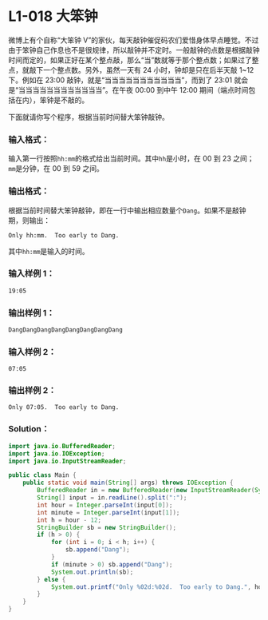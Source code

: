 # L1-018 大笨钟

微博上有个自称“大笨钟 V”的家伙，每天敲钟催促码农们爱惜身体早点睡觉。不过由于笨钟自己作息也不是很规律，所以敲钟并不定时。一般敲钟的点数是根据敲钟时间而定的，如果正好在某个整点敲，那么“当”数就等于那个整点数；如果过了整点，就敲下一个整点数。另外，虽然一天有 24 小时，钟却是只在后半天敲 1~12 下。例如在 23:00 敲钟，就是“当当当当当当当当当当当”，而到了 23:01 就会是“当当当当当当当当当当当当”。在午夜 00:00 到中午 12:00 期间（端点时间包括在内），笨钟是不敲的。

下面就请你写个程序，根据当前时间替大笨钟敲钟。

### 输入格式：

输入第一行按照`hh:mm`的格式给出当前时间。其中`hh`是小时，在 00 到 23 之间；`mm`是分钟，在 00 到 59 之间。

### 输出格式：

根据当前时间替大笨钟敲钟，即在一行中输出相应数量个`Dang`。如果不是敲钟期，则输出：

```
Only hh:mm.  Too early to Dang.
```

其中`hh:mm`是输入的时间。

### 输入样例 1：

```tex
19:05
```

### 输出样例 1：

```tex
DangDangDangDangDangDangDangDang
```

### 输入样例 2：

```
07:05
```

### 输出样例 2：

```
Only 07:05.  Too early to Dang.
```

### Solution：

```java
import java.io.BufferedReader;
import java.io.IOException;
import java.io.InputStreamReader;

public class Main {
    public static void main(String[] args) throws IOException {
        BufferedReader in = new BufferedReader(new InputStreamReader(System.in));
        String[] input = in.readLine().split(":");
        int hour = Integer.parseInt(input[0]);
        int minute = Integer.parseInt(input[1]);
        int h = hour - 12;
        StringBuilder sb = new StringBuilder();
        if (h > 0) {
            for (int i = 0; i < h; i++) {
                sb.append("Dang");
            }
            if (minute > 0) sb.append("Dang");
            System.out.println(sb);
        } else {
            System.out.printf("Only %02d:%02d.  Too early to Dang.", hour, minute);
        }
    }
}
```
